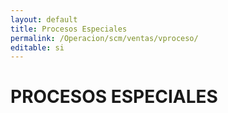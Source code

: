 ```yaml
---
layout: default
title: Procesos Especiales
permalink: /Operacion/scm/ventas/vproceso/
editable: si
---
```


# PROCESOS ESPECIALES

